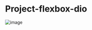 # Project-flexbox-dio

![image](https://user-images.githubusercontent.com/104389308/167212317-a0720b93-4f5f-47a4-b859-f081a104f4e3.png)
